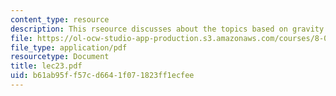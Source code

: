 ```yaml
---
content_type: resource
description: This rseource discusses about the topics based on gravity.
file: https://ol-ocw-studio-app-production.s3.amazonaws.com/courses/8-01l-physics-i-classical-mechanics-fall-2005/b61ab95ff57cd6641f071823ff1ecfee_lec23.pdf
file_type: application/pdf
resourcetype: Document
title: lec23.pdf
uid: b61ab95f-f57c-d664-1f07-1823ff1ecfee
---
```

